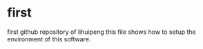 # first
first github repository of lihuipeng
this file shows how to setup the environment of this software.
